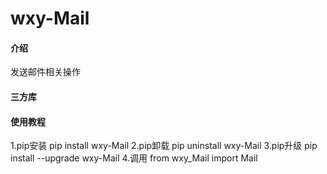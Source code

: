 # wxy-Mail

#### 介绍
发送邮件相关操作


#### 三方库


#### 使用教程

1.pip安装     pip install wxy-Mail
2.pip卸载     pip uninstall wxy-Mail
3.pip升级     pip install --upgrade wxy-Mail
4.调用        from wxy_Mail import Mail
